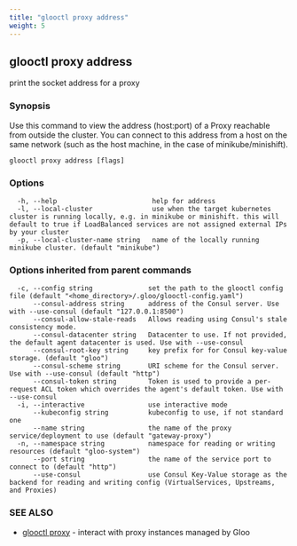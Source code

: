 ```yaml
---
title: "glooctl proxy address"
weight: 5
---
```

## glooctl proxy address

print the socket address for a proxy

### Synopsis

Use this command to view the address (host:port) of a Proxy reachable from outside the cluster. You can connect to this address from a host on the same network (such as the host machine, in the case of minikube/minishift).

```
glooctl proxy address [flags]
```

### Options

```
  -h, --help                        help for address
  -l, --local-cluster               use when the target kubernetes cluster is running locally, e.g. in minikube or minishift. this will default to true if LoadBalanced services are not assigned external IPs by your cluster
  -p, --local-cluster-name string   name of the locally running minikube cluster. (default "minikube")
```

### Options inherited from parent commands

```
  -c, --config string              set the path to the glooctl config file (default "<home_directory>/.gloo/glooctl-config.yaml")
      --consul-address string      address of the Consul server. Use with --use-consul (default "127.0.0.1:8500")
      --consul-allow-stale-reads   Allows reading using Consul's stale consistency mode.
      --consul-datacenter string   Datacenter to use. If not provided, the default agent datacenter is used. Use with --use-consul
      --consul-root-key string     key prefix for for Consul key-value storage. (default "gloo")
      --consul-scheme string       URI scheme for the Consul server. Use with --use-consul (default "http")
      --consul-token string        Token is used to provide a per-request ACL token which overrides the agent's default token. Use with --use-consul
  -i, --interactive                use interactive mode
      --kubeconfig string          kubeconfig to use, if not standard one
      --name string                the name of the proxy service/deployment to use (default "gateway-proxy")
  -n, --namespace string           namespace for reading or writing resources (default "gloo-system")
      --port string                the name of the service port to connect to (default "http")
      --use-consul                 use Consul Key-Value storage as the backend for reading and writing config (VirtualServices, Upstreams, and Proxies)
```

### SEE ALSO

* [glooctl proxy](../glooctl_proxy)	 - interact with proxy instances managed by Gloo

